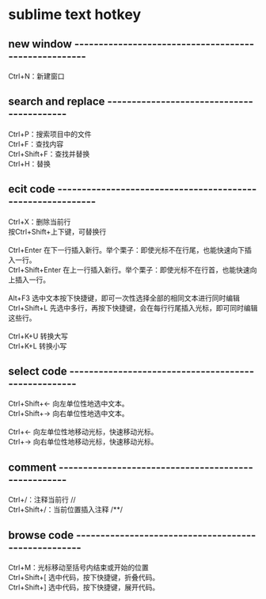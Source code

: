 # sublime text hotkey

## new window -----------------------------------------------------
Ctrl+N：新建窗口<br/>
## search and replace ------------------------------------------
Ctrl+P：搜索项目中的文件<br/>
Ctrl+F：查找内容<br/>
Ctrl+Shift+F：查找并替换<br/>
Ctrl+H：替换<br/>
## ecit code -----------------------------------------------------------
Ctrl+X：删除当前行<br/>
按Ctrl+Shift+上下键，可替换行<br/>
<br/>
Ctrl+Enter 在下一行插入新行。举个栗子：即使光标不在行尾，也能快速向下插入一行。<br/>
Ctrl+Shift+Enter 在上一行插入新行。举个栗子：即使光标不在行首，也能快速向上插入一行。<br/>
<br/>
Alt+F3 选中文本按下快捷键，即可一次性选择全部的相同文本进行同时编辑<br/>
Ctrl+Shift+L 先选中多行，再按下快捷键，会在每行行尾插入光标，即可同时编辑这些行。<br/>
<br/>
Ctrl+K+U 转换大写<br/>
Ctrl+K+L 转换小写<br/>
## select code ----------------------------------------------------<br/>
Ctrl+Shift+← 向左单位性地选中文本。<br/>
Ctrl+Shift+→ 向右单位性地选中文本。<br/>
<br/>
Ctrl+← 向左单位性地移动光标，快速移动光标。<br/>
Ctrl+→ 向右单位性地移动光标，快速移动光标。<br/>
## comment ----------------------------------------------------<br/>
Ctrl+/：注释当前行 //<br/>
Ctrl+Shift+/：当前位置插入注释 /**/<br/>
## browse code ----------------------------------------------------<br/>
Ctrl+M：光标移动至括号内结束或开始的位置<br/>
Ctrl+Shift+[ 选中代码，按下快捷键，折叠代码。<br/>
Ctrl+Shift+] 选中代码，按下快捷键，展开代码。<br/>